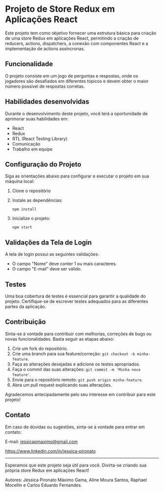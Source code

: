 # Projeto de Store Redux em Aplicações React

Este projeto tem como objetivo fornecer uma estrutura básica para criação de uma store Redux em aplicações React, permitindo a criação de reducers, actions, dispatchers, a conexão com componentes React e a implementação de actions assíncronas.

## Funcionalidade

O projeto consiste em um jogo de perguntas e respostas, onde os jogadores são desafiados em diferentes tópicos e devem obter o maior número possível de respostas corretas.

## Habilidades desenvolvidas

Durante o desenvolvimento deste projeto, você terá a oportunidade de aprimorar suas habilidades em:

- React
- Redux
- RTL (React Testing Library)
- Comunicação
- Trabalho em equipe

## Configuração do Projeto

Siga as orientações abaixo para configurar e executar o projeto em sua máquina local:

1. Clone o repositório

2. Instale as dependências:
   ```
   npm install
   ```

3. Inicialize o projeto:
   ```
   npm start
   ```

## Validações da Tela de Login

A tela de login possui as seguintes validações:

- O campo "Nome" deve conter 1 ou mais caracteres.
- O campo "E-mail" deve ser válido.

## Testes

Uma boa cobertura de testes é essencial para garantir a qualidade do projeto. Certifique-se de escrever testes adequados para as diferentes partes da aplicação.

## Contribuição

Sinta-se à vontade para contribuir com melhorias, correções de bugs ou novas funcionalidades. Basta seguir as etapas abaixo:

1. Crie um fork do repositório.
2. Crie uma branch para sua feature/correção: `git checkout -b minha-feature`.
3. Faça as alterações desejadas e adicione os testes apropriados.
4. Faça o commit das suas alterações: `git commit -m 'Minha nova feature'`.
5. Envie para o repositório remoto: `git push origin minha-feature`.
6. Abra um pull request explicando suas alterações.

Agradecemos antecipadamente pelo seu interesse em contribuir para este projeto!

## Contato

Em caso de dúvidas ou sugestões, sinta-se à vontade para entrar em contato:

E-mail: jessicapmaximo@gmail.com

https://www.linkedin.com/in/jessica-pironato

---

Esperamos que este projeto seja útil para você. Divirta-se criando sua própria store Redux em aplicações React!

Autores: Jéssica Pironato Máximo Gama, Aline Moura Santos, Raphael Mocellin e Carlos Eduardo Fernandes.

